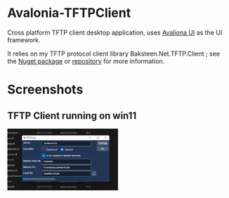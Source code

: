 # Avalonia-TFTPClient
Cross platform TFTP client desktop application, uses [Avaliona UI](https://github.com/AvaloniaUI) as the UI framework.

It relies on my TFTP protocol client library Baksteen.Net.TFTP.Client ; see the [Nuget package](https://www.nuget.org/packages/Baksteen.Net.TFTP.Client) or [repository](http://github.com/jpmikkers/TFTPClient) for more information.

# Screenshots

## TFTP Client running on win11

<img src="./Docs/Screenshot-win11.png" width="50%" height="50%">
